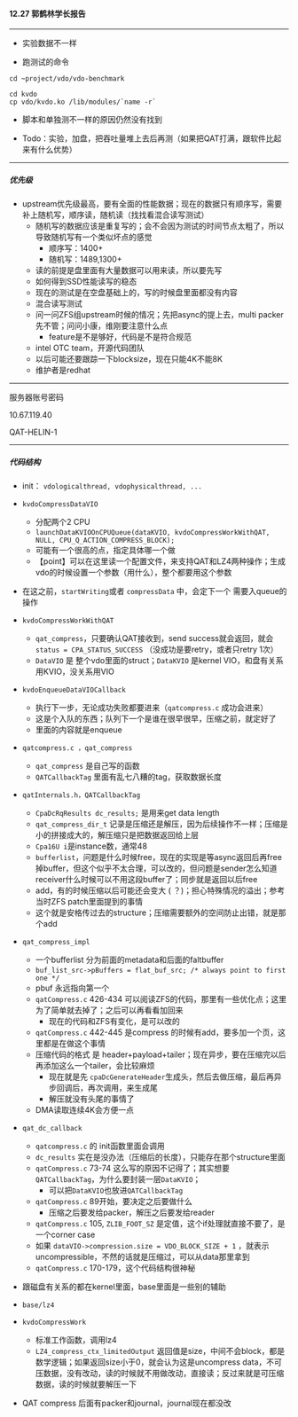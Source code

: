 #### 12.27 郭鹤林学长报告

---

* 实验数据不一样

* 跑测试的命令

```
cd ~project/vdo/vdo-benchmark

cd kvdo
cp vdo/kvdo.ko /lib/modules/`name -r`
```

* 脚本和单独测不一样的原因仍然没有找到

  

* Todo：实验，加盘，把吞吐量堆上去后再测（如果把QAT打满，跟软件比起来有什么优势）

---

##### 优先级

* upstream优先级最高，要有全面的性能数据；现在的数据只有顺序写，需要补上随机写，顺序读，随机读（找找看混合读写测试）
  * 随机写的数据应该是重复写的；会不会因为测试的时间节点太粗了，所以导致随机写有一个类似坏点的感觉
    * 顺序写：1400+
    * 随机写：1489,1300+
  * 读的前提是盘里面有大量数据可以用来读，所以要先写
  * 如何得到SSD性能读写的稳态
  * 现在的测试是在空盘基础上的，写的时候盘里面都没有内容
  * 混合读写测试
  * 问一问ZFS组upstream时候的情况；先把async的提上去，multi packer先不管；问问小康，维刚要注意什么点
    * feature是不是够好，代码是不是符合规范
  * intel OTC team，开源代码团队
  * 以后可能还要跟踪一下blocksize，现在只能4K不能8K
  * 维护者是redhat

---

服务器账号密码

10.67.119.40

QAT-HELIN-1

---

##### 代码结构

* init： `vdologicalthread, vdophysicalthread, ...`
* `kvdoCompressDataVIO`
  * 分配两个2 CPU
  * ```launchDataKVIOOnCPUQueue(dataKVIO, kvdoCompressWorkWithQAT, NULL, CPU_Q_ACTION_COMPRESS_BLOCK);```
  * 可能有一个很高的点，指定具体哪一个做
  * 【point】可以在这里读一个配置文件，来支持QAT和LZ4两种操作；生成vdo的时候设置一个参数（用什么），整个都要用这个参数
* 在这之前，`startWriting`或者 `compressData` 中，会定下一个 需要入queue的操作
* `kvdoCompressWorkWithQAT`
  * `qat_compress`，只要确认QAT接收到，send success就会返回，就会 `status = CPA_STATUS_SUCCESS` （没成功是要retry，或者只retry 1次）
  * `DataVIO` 是 整个vdo里面的struct；`DataKVIO` 是kernel VIO，和盘有关系用KVIO，没关系用VIO
* `kvdoEnqueueDataVIOCallback`
  * 执行下一步，无论成功失败都要进来（`qatcompress.c` 成功会进来）
  * 这是个入队的东西；队列下一个是谁在很早很早，压缩之前，就定好了
  * 里面的内容就是enqueue
* `qatcompress.c ，qat_compress` 
  * `qat_compress` 是自己写的函数
  * `QATCallbackTag` 里面有乱七八糟的tag，获取数据长度
* `qatInternals.h，QATCallbackTag`
  * `CpaDcRqResults dc_results;` 是用来get data length
  * `qat_compress_dir_t` 记录是压缩还是解压，因为后续操作不一样；压缩是小的拼接成大的，解压缩只是把数据返回给上层
  * `Cpa16U i`是instance数，通常48
  * `bufferlist`，问题是什么时候free，现在的实现是等async返回后再free掉buffer，但这个似乎不太合理，可以改的，但问题是sender怎么知道receiver什么时候可以不用这段buffer了；同步就是返回以后free
  * add，有的时候压缩以后可能还会变大 ( ？)；担心特殊情况的溢出；参考当时ZFS patch里面提到的事情
  * 这个就是安格传过去的structure；压缩需要额外的空间防止出错，就是那个add
* `qat_compress_impl`
  * 一个bufferlist 分为前面的metadata和后面的faltbuffer
  * `buf_list_src->pBuffers = flat_buf_src; /* always point to first one */`
  * pbuf 永远指向第一个
  * `qatCompress.c`   426-434 可以阅读ZFS的代码，那里有一些优化点；这里为了简单就去掉了；之后可以再看看加回来
    * 现在的代码和ZFS有变化，是可以改的
  * `qatCompress.c`   442-445 是compress 的时候有add，要多加一个页，这里都是在做这个事情
  * 压缩代码的格式 是 header+payload+tailer；现在异步，要在压缩完以后再添加这么一个tailer，会比较麻烦
    * 现在就是先 `cpaDcGenerateHeader`生成头，然后去做压缩，最后再异步回调后，再次调用，来生成尾
    * 解压就没有头尾的事情了
  * DMA读取连续4K会方便一点
* `qat_dc_callback`
  * `qatcompress.c` 的 init函数里面会调用
  * `dc_results` 实在是没办法（压缩后的长度），只能存在那个structure里面
  * `qatCompress.c`   73-74 这么写的原因不记得了；其实想要`QATCallbackTag`，为什么要封装一层`DataKVIO`；
    * 可以把`DataKVIO`也放进`QATCallbackTag`
  * `qatCompress.c`   89开始，要决定之后要做什么
    * 压缩之后要发给packer，解压之后要发给reader
  * `qatCompress.c`   105, `ZLIB_FOOT_SZ` 是定值，这个if处理就直接不要了，是一个corner case
  * 如果 `dataVIO->compression.size = VDO_BLOCK_SIZE + 1` ，就表示uncompressible，不然的话就是压缩过，可以从data那里拿到
  * `qatCompress.c`   170-179，这个代码结构很神秘

* 跟磁盘有关系的都在kernel里面，base里面是一些别的辅助

* `base/lz4`
* `kvdoCompressWork`
  * 标准工作函数，调用lz4
  * `LZ4_compress_ctx_limitedOutput` 返回值是size，中间不会block，都是数学逻辑；如果返回size小于0，就会认为这是uncompress data，不可压数据，没有改动，读的时候就不用做改动，直接读；反过来就是可压缩数据，读的时候就要解压一下



* QAT compress 后面有packer和journal，journal现在都没改